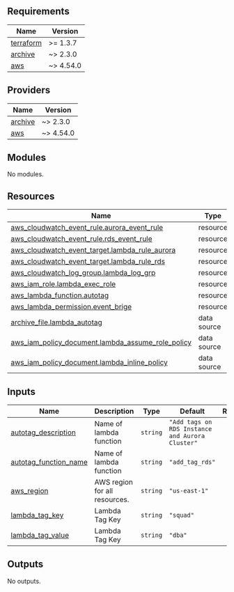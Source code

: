 <!-- BEGINNING OF PRE-COMMIT-TERRAFORM DOCS HOOK -->
## Requirements

| Name | Version |
|------|---------|
| <a name="requirement_terraform"></a> [terraform](#requirement\_terraform) | >= 1.3.7 |
| <a name="requirement_archive"></a> [archive](#requirement\_archive) | ~> 2.3.0 |
| <a name="requirement_aws"></a> [aws](#requirement\_aws) | ~> 4.54.0 |

## Providers

| Name | Version |
|------|---------|
| <a name="provider_archive"></a> [archive](#provider\_archive) | ~> 2.3.0 |
| <a name="provider_aws"></a> [aws](#provider\_aws) | ~> 4.54.0 |

## Modules

No modules.

## Resources

| Name | Type |
|------|------|
| [aws_cloudwatch_event_rule.aurora_event_rule](https://registry.terraform.io/providers/hashicorp/aws/latest/docs/resources/cloudwatch_event_rule) | resource |
| [aws_cloudwatch_event_rule.rds_event_rule](https://registry.terraform.io/providers/hashicorp/aws/latest/docs/resources/cloudwatch_event_rule) | resource |
| [aws_cloudwatch_event_target.lambda_rule_aurora](https://registry.terraform.io/providers/hashicorp/aws/latest/docs/resources/cloudwatch_event_target) | resource |
| [aws_cloudwatch_event_target.lambda_rule_rds](https://registry.terraform.io/providers/hashicorp/aws/latest/docs/resources/cloudwatch_event_target) | resource |
| [aws_cloudwatch_log_group.lambda_log_grp](https://registry.terraform.io/providers/hashicorp/aws/latest/docs/resources/cloudwatch_log_group) | resource |
| [aws_iam_role.lambda_exec_role](https://registry.terraform.io/providers/hashicorp/aws/latest/docs/resources/iam_role) | resource |
| [aws_lambda_function.autotag](https://registry.terraform.io/providers/hashicorp/aws/latest/docs/resources/lambda_function) | resource |
| [aws_lambda_permission.event_brige](https://registry.terraform.io/providers/hashicorp/aws/latest/docs/resources/lambda_permission) | resource |
| [archive_file.lambda_autotag](https://registry.terraform.io/providers/hashicorp/archive/latest/docs/data-sources/file) | data source |
| [aws_iam_policy_document.lambda_assume_role_policy](https://registry.terraform.io/providers/hashicorp/aws/latest/docs/data-sources/iam_policy_document) | data source |
| [aws_iam_policy_document.lambda_inline_policy](https://registry.terraform.io/providers/hashicorp/aws/latest/docs/data-sources/iam_policy_document) | data source |

## Inputs

| Name | Description | Type | Default | Required |
|------|-------------|------|---------|:--------:|
| <a name="input_autotag_description"></a> [autotag\_description](#input\_autotag\_description) | Name of lambda function | `string` | `"Add tags on RDS Instance and Aurora Cluster"` | no |
| <a name="input_autotag_function_name"></a> [autotag\_function\_name](#input\_autotag\_function\_name) | Name of lambda function | `string` | `"add_tag_rds"` | no |
| <a name="input_aws_region"></a> [aws\_region](#input\_aws\_region) | AWS region for all resources. | `string` | `"us-east-1"` | no |
| <a name="input_lambda_tag_key"></a> [lambda\_tag\_key](#input\_lambda\_tag\_key) | Lambda Tag Key | `string` | `"squad"` | no |
| <a name="input_lambda_tag_value"></a> [lambda\_tag\_value](#input\_lambda\_tag\_value) | Lambda Tag Key | `string` | `"dba"` | no |

## Outputs

No outputs.
<!-- END OF PRE-COMMIT-TERRAFORM DOCS HOOK -->